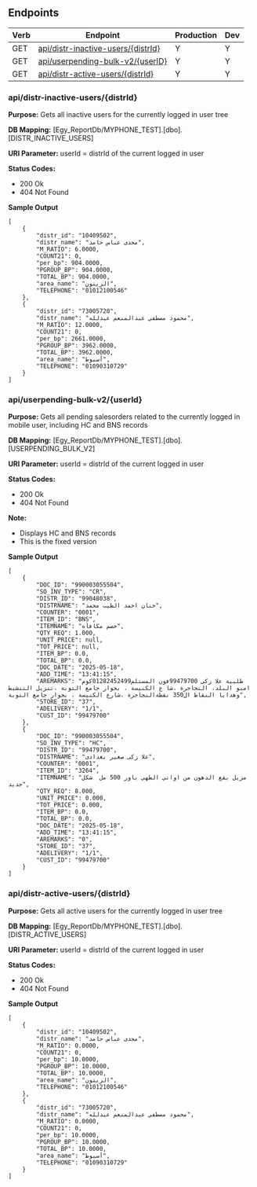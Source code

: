 ## Endpoints
| Verb | Endpoint | Production | Dev |
|------|----------|------------|-----|
| GET | [api/distr-inactive-users/{distrId}](#apidistr-inactive-usersdistrid) | Y | Y |
| GET | [api/userpending-bulk-v2/{userID}](#apiuserpending-bulk-v2userid) | Y | Y |
| GET | [api/distr-active-users/{distrId}](#apidistr-active-usersdistrid) | Y | Y |


### api/distr-inactive-users/{distrId}
**Purpose:** Gets all inactive users for the currently logged in user tree

**DB Mapping:** [Egy_ReportDb/MYPHONE_TEST].[dbo].[DISTR_INACTIVE_USERS]

**URI Parameter:** userId = distrId of the current logged in user

**Status Codes:** 

- 200 Ok
- 404 Not Found


**Sample Output** 
```
[
    {
        "distr_id": "10409502",
        "distr_name": "مجدى عباس حامد",
        "M_RATIO": 6.0000,
        "COUNT21": 0,
        "per_bp": 904.0000,
        "PGROUP_BP": 904.0000,
        "TOTAL_BP": 904.0000,
        "area_name": "الزيتون",
        "TELEPHONE": "01012100546"
    },
    {
        "distr_id": "73005720",
        "distr_name": "محمود مصطفي عبدالمنعم عبدلله",
        "M_RATIO": 12.0000,
        "COUNT21": 0,
        "per_bp": 2661.0000,
        "PGROUP_BP": 3962.0000,
        "TOTAL_BP": 3962.0000,
        "area_name": "أسيوط",
        "TELEPHONE": "01090310729"
    }
]

```


### api/userpending-bulk-v2/{userId}

**Purpose:** Gets all pending salesorders related to the currently logged in mobile user, including HC and BNS records

**DB Mapping:** [Egy_ReportDb/MYPHONE_TEST].[dbo].[USERPENDING_BULK_V2]

**URI Parameter:** userId = distrId of the current logged in user

**Status Codes:** 

- 200 Ok
- 404 Not Found

**Note:** 
- Displays HC and BNS records
- This is the fixed version

**Sample Output** 
```
[
    {
        "DOC_ID": "990003055504",
        "SO_INV_TYPE": "CR",
        "DISTR_ID": "99048038",
        "DISTRNAME": "حنان احمد الطيب محمد",
        "COUNTER": "0001",
        "ITEM_ID": "BNS",
        "ITEMNAME": "خصم مكافأه",
        "QTY_REQ": 1.000,
        "UNIT_PRICE": null,
        "TOT_PRICE": null,
        "ITEM_BP": 0.0,
        "TOTAL_BP": 0.0,
        "DOC_DATE": "2025-05-18",
        "ADD_TIME": "13:41:15",
        "AREMARKS": "طلبية علا زكى 99479700فون المستلم01282452499كوم امبو البلد، النجاجرة ،شا ع الكنيسة ، بجوار جامع التوبة ،تنزيل التنشيط وهدايا النقاط ال350 نقطةالنجاجرة ،شارع الكنيسة ، بجوار جامع التوبة",
        "STORE_ID": "37",
        "ADELIVERY": "1/1",
        "CUST_ID": "99479700"
    },
    {
        "DOC_ID": "990003055504",
        "SO_INV_TYPE": "HC",
        "DISTR_ID": "99479700",
        "DISTRNAME": "علا زكى صغير بغدادى",
        "COUNTER": "0001",
        "ITEM_ID": "3264",
        "ITEMNAME": "مزيل بقع الدهون من اواني الطهي باور 500 مل  شكل جديد",
        "QTY_REQ": 8.000,
        "UNIT_PRICE": 0.000,
        "TOT_PRICE": 0.000,
        "ITEM_BP": 0.0,
        "TOTAL_BP": 0.0,
        "DOC_DATE": "2025-05-18",
        "ADD_TIME": "13:41:15",
        "AREMARKS": "0",
        "STORE_ID": "37",
        "ADELIVERY": "1/1",
        "CUST_ID": "99479700"
    }
]
```
### api/distr-active-users/{distrId}
**Purpose:** Gets all active users for the currently logged in user tree

**DB Mapping:** [Egy_ReportDb/MYPHONE_TEST].[dbo].[DISTR_ACTIVE_USERS]

**URI Parameter:** userId = distrId of the current logged in user

**Status Codes:** 

- 200 Ok
- 404 Not Found


**Sample Output** 
```
[
    {
        "distr_id": "10409502",
        "distr_name": "مجدى عباس حامد",
        "M_RATIO": 0.0000,
        "COUNT21": 0,
        "per_bp": 10.0000,
        "PGROUP_BP": 10.0000,
        "TOTAL_BP": 10.0000,
        "area_name": "الزيتون",
        "TELEPHONE": "01012100546"
    },
    {
        "distr_id": "73005720",
        "distr_name": "محمود مصطفي عبدالمنعم عبدلله",
        "M_RATIO": 0.0000,
        "COUNT21": 0,
        "per_bp": 10.0000,
        "PGROUP_BP": 10.0000,
        "TOTAL_BP": 10.0000,
        "area_name": "أسيوط",
        "TELEPHONE": "01090310729"
    }
]

```
